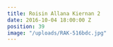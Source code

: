 ```yaml
---
title: Roisin Allana Kiernan 2
date: 2016-10-04 18:00:00 Z
position: 39
image: "/uploads/RAK-516bdc.jpg"
---
```



